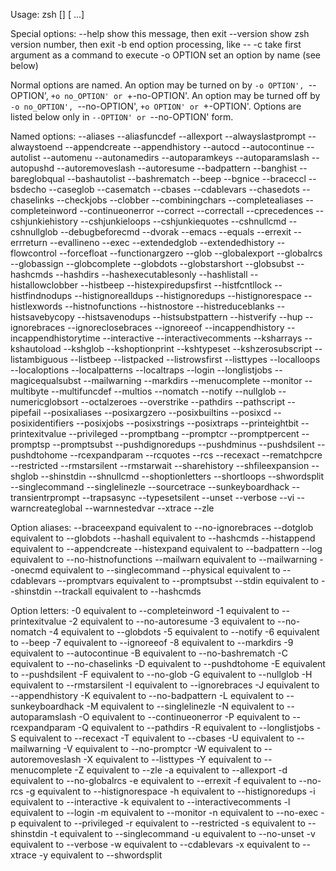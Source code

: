 Usage: zsh [<options>] [<argument> ...]

Special options:
  --help     show this message, then exit
  --version  show zsh version number, then exit
  -b         end option processing, like --
  -c         take first argument as a command to execute
  -o OPTION  set an option by name (see below)

Normal options are named.  An option may be turned on by
`-o OPTION', `--OPTION', `+o no_OPTION' or `+-no-OPTION'.  An
option may be turned off by `-o no_OPTION', `--no-OPTION',
`+o OPTION' or `+-OPTION'.  Options are listed below only in
`--OPTION' or `--no-OPTION' form.

Named options:
  --aliases
  --aliasfuncdef
  --allexport
  --alwayslastprompt
  --alwaystoend
  --appendcreate
  --appendhistory
  --autocd
  --autocontinue
  --autolist
  --automenu
  --autonamedirs
  --autoparamkeys
  --autoparamslash
  --autopushd
  --autoremoveslash
  --autoresume
  --badpattern
  --banghist
  --bareglobqual
  --bashautolist
  --bashrematch
  --beep
  --bgnice
  --braceccl
  --bsdecho
  --caseglob
  --casematch
  --cbases
  --cdablevars
  --chasedots
  --chaselinks
  --checkjobs
  --clobber
  --combiningchars
  --completealiases
  --completeinword
  --continueonerror
  --correct
  --correctall
  --cprecedences
  --cshjunkiehistory
  --cshjunkieloops
  --cshjunkiequotes
  --cshnullcmd
  --cshnullglob
  --debugbeforecmd
  --dvorak
  --emacs
  --equals
  --errexit
  --errreturn
  --evallineno
  --exec
  --extendedglob
  --extendedhistory
  --flowcontrol
  --forcefloat
  --functionargzero
  --glob
  --globalexport
  --globalrcs
  --globassign
  --globcomplete
  --globdots
  --globstarshort
  --globsubst
  --hashcmds
  --hashdirs
  --hashexecutablesonly
  --hashlistall
  --histallowclobber
  --histbeep
  --histexpiredupsfirst
  --histfcntllock
  --histfindnodups
  --histignorealldups
  --histignoredups
  --histignorespace
  --histlexwords
  --histnofunctions
  --histnostore
  --histreduceblanks
  --histsavebycopy
  --histsavenodups
  --histsubstpattern
  --histverify
  --hup
  --ignorebraces
  --ignoreclosebraces
  --ignoreeof
  --incappendhistory
  --incappendhistorytime
  --interactive
  --interactivecomments
  --ksharrays
  --kshautoload
  --kshglob
  --kshoptionprint
  --kshtypeset
  --kshzerosubscript
  --listambiguous
  --listbeep
  --listpacked
  --listrowsfirst
  --listtypes
  --localloops
  --localoptions
  --localpatterns
  --localtraps
  --login
  --longlistjobs
  --magicequalsubst
  --mailwarning
  --markdirs
  --menucomplete
  --monitor
  --multibyte
  --multifuncdef
  --multios
  --nomatch
  --notify
  --nullglob
  --numericglobsort
  --octalzeroes
  --overstrike
  --pathdirs
  --pathscript
  --pipefail
  --posixaliases
  --posixargzero
  --posixbuiltins
  --posixcd
  --posixidentifiers
  --posixjobs
  --posixstrings
  --posixtraps
  --printeightbit
  --printexitvalue
  --privileged
  --promptbang
  --promptcr
  --promptpercent
  --promptsp
  --promptsubst
  --pushdignoredups
  --pushdminus
  --pushdsilent
  --pushdtohome
  --rcexpandparam
  --rcquotes
  --rcs
  --recexact
  --rematchpcre
  --restricted
  --rmstarsilent
  --rmstarwait
  --sharehistory
  --shfileexpansion
  --shglob
  --shinstdin
  --shnullcmd
  --shoptionletters
  --shortloops
  --shwordsplit
  --singlecommand
  --singlelinezle
  --sourcetrace
  --sunkeyboardhack
  --transientrprompt
  --trapsasync
  --typesetsilent
  --unset
  --verbose
  --vi
  --warncreateglobal
  --warnnestedvar
  --xtrace
  --zle

Option aliases:
  --braceexpand            equivalent to --no-ignorebraces
  --dotglob                equivalent to --globdots
  --hashall                equivalent to --hashcmds
  --histappend             equivalent to --appendcreate
  --histexpand             equivalent to --badpattern
  --log                    equivalent to --no-histnofunctions
  --mailwarn               equivalent to --mailwarning
  --onecmd                 equivalent to --singlecommand
  --physical               equivalent to --cdablevars
  --promptvars             equivalent to --promptsubst
  --stdin                  equivalent to --shinstdin
  --trackall               equivalent to --hashcmds

Option letters:
  -0    equivalent to --completeinword
  -1    equivalent to --printexitvalue
  -2    equivalent to --no-autoresume
  -3    equivalent to --no-nomatch
  -4    equivalent to --globdots
  -5    equivalent to --notify
  -6    equivalent to --beep
  -7    equivalent to --ignoreeof
  -8    equivalent to --markdirs
  -9    equivalent to --autocontinue
  -B    equivalent to --no-bashrematch
  -C    equivalent to --no-chaselinks
  -D    equivalent to --pushdtohome
  -E    equivalent to --pushdsilent
  -F    equivalent to --no-glob
  -G    equivalent to --nullglob
  -H    equivalent to --rmstarsilent
  -I    equivalent to --ignorebraces
  -J    equivalent to --appendhistory
  -K    equivalent to --no-badpattern
  -L    equivalent to --sunkeyboardhack
  -M    equivalent to --singlelinezle
  -N    equivalent to --autoparamslash
  -O    equivalent to --continueonerror
  -P    equivalent to --rcexpandparam
  -Q    equivalent to --pathdirs
  -R    equivalent to --longlistjobs
  -S    equivalent to --recexact
  -T    equivalent to --cbases
  -U    equivalent to --mailwarning
  -V    equivalent to --no-promptcr
  -W    equivalent to --autoremoveslash
  -X    equivalent to --listtypes
  -Y    equivalent to --menucomplete
  -Z    equivalent to --zle
  -a    equivalent to --allexport
  -d    equivalent to --no-globalrcs
  -e    equivalent to --errexit
  -f    equivalent to --no-rcs
  -g    equivalent to --histignorespace
  -h    equivalent to --histignoredups
  -i    equivalent to --interactive
  -k    equivalent to --interactivecomments
  -l    equivalent to --login
  -m    equivalent to --monitor
  -n    equivalent to --no-exec
  -p    equivalent to --privileged
  -r    equivalent to --restricted
  -s    equivalent to --shinstdin
  -t    equivalent to --singlecommand
  -u    equivalent to --no-unset
  -v    equivalent to --verbose
  -w    equivalent to --cdablevars
  -x    equivalent to --xtrace
  -y    equivalent to --shwordsplit
